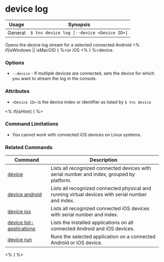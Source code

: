 device log
==========

Usage | Synopsis
------|-------
General | `$ tns device log [--device <Device ID>]`

Opens the device log stream for a selected connected Android <% if(isWindows || isMacOS) { %>or iOS <% } %>device. 

### Options
* `--device` - If multiple devices are connected, sets the device for which you want to stream the log in the console.

### Attributes
* `<Device ID>` is the device index or identifier as listed by `$ tns device`

<% if(isHtml) { %> 
### Command Limitations

* You cannot work with connected iOS devices on Linux systems.

### Related Commands

Command | Description
----------|----------
[device](device.html) | Lists all recognized connected devices with serial number and index, grouped by platform.
[device android](device-android.html) | Lists all recognized connected physical and running virtual devices with serial number and index.
[device ios](device-ios.html) | Lists all recognized connected iOS devices with serial number and index.
[device list-applications](device-list-applications.html) | Lists the installed applications on all connected Android and iOS devices.
[device run](device-run.html) | Runs the selected application on a connected Android or iOS device.
<% } %>